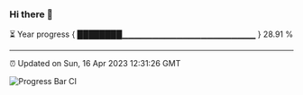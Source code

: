 ### Hi there 👋

⏳ Year progress { ████████▁▁▁▁▁▁▁▁▁▁▁▁▁▁▁▁▁▁▁▁▁▁ } 28.91 %

---

⏰ Updated on Sun, 16 Apr 2023 12:31:26 GMT

![Progress Bar CI](https://github.com/ZhaoGui/ZhaoGui/workflows/Progress%20Bar%20CI/badge.svg)
